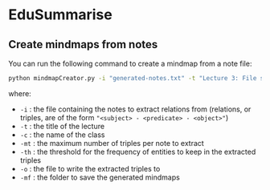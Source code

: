 # EduSummarise

## Create mindmaps from notes
You can run the following command to create a mindmap from a note file:
```bash
python mindmapCreator.py -i "generated-notes.txt" -t "Lecture 3: File systems" -c "Foundational data management" -mt 10 -th 5 -o "generated-relations.txt" -mf "mindmaps"
```
where:
- `-i`  : the file containing the notes to extract relations from (relations, or triples, are of the form `"<subject> - <predicate> - <object>"`)
- `-t`  : the title of the lecture
- `-c`  : the name of the class
- `-mt` : the maximum number of triples per note to extract
- `-th` : the threshold for the frequency of entities to keep in the extracted triples
- `-o`  : the file to write the extracted triples to
- `-mf` : the folder to save the generated mindmaps
